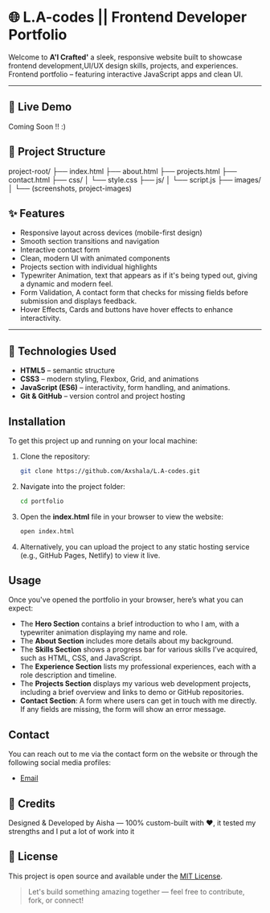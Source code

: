 # 🌐 L.A-codes || Frontend Developer Portfolio

Welcome to **A'I Crafted'** 
a sleek, responsive website built to showcase frontend development,UI/UX design skills, projects, and experiences.
Frontend portfolio – featuring interactive JavaScript apps and clean UI.

---

## 🚀 Live Demo
Coming Soon !! :)


## 📁 Project Structure
project-root/
├── index.html
├── about.html
├── projects.html
├── contact.html
├── css/
│   └── style.css
├── js/
│   └── script.js
├── images/
│   └── (screenshots, project-images)


## ✨ Features

- Responsive layout across devices (mobile-first design)
- Smooth section transitions and navigation
- Interactive contact form
- Clean, modern UI with animated components
- Projects section with individual highlights
- Typewriter Animation, text that appears as if it's being typed out, giving a dynamic and modern feel.
- Form Validation,  A contact form that checks for missing fields before submission and displays feedback. 
- Hover Effects, Cards and buttons have hover effects to enhance interactivity.

---

## 🚀 Technologies Used

- **HTML5** – semantic structure
- **CSS3** – modern styling, Flexbox, Grid, and animations
- **JavaScript (ES6)** – interactivity, form handling, and animations.
- **Git & GitHub** – version control and project hosting


## Installation

To get this project up and running on your local machine:

1. Clone the repository:
    ```bash
    git clone https://github.com/Axshala/L.A-codes.git
    ```

2. Navigate into the project folder:
    ```bash
    cd portfolio
    ```

3. Open the **index.html** file in your browser to view the website:
    ```bash
    open index.html
    ```

4. Alternatively, you can upload the project to any static hosting service (e.g., GitHub Pages, Netlify) to view it live.

## Usage
Once you've opened the portfolio in your browser, here’s what you can expect:

- The **Hero Section** contains a brief introduction to who I am, with a typewriter animation displaying my name and role.
- The **About Section** includes more details about my background.
- The **Skills Section** shows a progress bar for various skills I’ve acquired, such as HTML, CSS, and JavaScript.
- The **Experience Section** lists my professional experiences, each with a role description and timeline.
- The **Projects Section** displays my various web development projects, including a brief overview and links to demo or GitHub repositories.
- **Contact Section**: A form where users can get in touch with me directly. If any fields are missing, the form will show an error message.

## Contact
You can reach out to me via the contact form on the website or through the following social media profiles:

- [Email](mailto:aishalawalade@gmail.com)

## 🧠 Credits
Designed & Developed by Aisha — 100% custom-built with ❤️, it tested my strengths and I put a lot of work into it 


## 📜 License
This project is open source and available under the [MIT License](LICENSE).

> Let's build something amazing together — feel free to contribute, fork, or connect!






